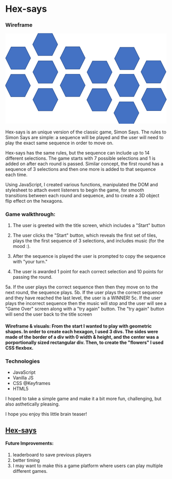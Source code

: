 # Hex-says

### Wireframe
<img src="wireframe.png">

Hex-says is an unique version of the classic game, Simon Says. The rules to Simon Says are simple: a sequence will be played and the user will need to play the exact same sequence in order to move on.

Hex-says has the same rules, but the sequence can include up to 14 different selections. The game starts with 7 possible selections and 1 is added on after each round is passed. Similar concept, the first round has a sequence of 3 selections and then one more is added to that sequence each time.

Using JavaScript, I created various functions, manipulated the DOM and stylesheet to attach event listeners to begin the game, for smooth transitions between each round and sequence, and to create a 3D object flip effect on the hexagons. 

### Game walkthrough:
1. The user is greeted with the title screen, which includes a "Start" button
2. The user clicks the "Start" button, which reveals the first set of tiles, plays the the first sequence of 3 selections, and includes music (for the mood :).

3. After the sequence is played the user is prompted to copy the sequence with "your turn."

4. The user is awarded 1 point for each correct selection and 10 points for passing the round.

5a. If the user plays the correct sequence then then they move on to the next round, the sequence plays.
5b. If the user plays the correct sequence and they have reached the last level, the user is a WINNER!
5c. If the user plays the incorrect sequence then the music will stop and the user will see a "Game Over" screen along with a "try again" button. The "try again" button will send the user back to the title screen


#### Wireframe & visuals: From the start I wanted to play with geometric shapes. In order to create each hexagon, I used 3 divs. The sides were made of the border of a div with 0 width & height, and the center was a porportionally sized rectangular div. Then, to create the "flowers" I used CSS flexbox.

### Technologies
- JavaScript
- Vanilla JS
- CSS
    @Keyframes
- HTML5

I hoped to take a simple game and make it a bit more fun, challenging, but also asthetically pleasing. 

I hope you enjoy this little brain teaser!
## [Hex-says](https://parkaitlin.github.io/hex-says/)

#### Future Improvements:
1. leaderboard to save previous players
2. better timing
3. I may want to make this a game platform where users can play multiple different games.


